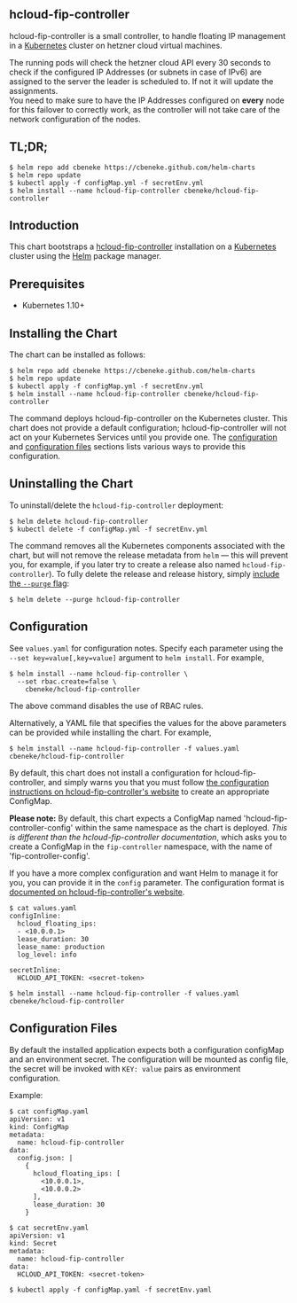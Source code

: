 hcloud-fip-controller
-------

hcloud-fip-controller is a small controller, to handle floating IP management
in a [Kubernetes][k8s-home] cluster on hetzner cloud virtual machines.

The running pods will check the hetzner cloud API every 30 seconds to check if
the configured IP Addresses (or subnets in case of IPv6) are assigned to the
server the leader is scheduled to. If not it will update the assignments.  
You need to make sure to have the IP Addresses configured on **every** node for
this failover to correctly work, as the controller will not take care of the
network configuration of the nodes.

TL;DR;
------

```console
$ helm repo add cbeneke https://cbeneke.github.com/helm-charts
$ helm repo update
$ kubectl apply -f configMap.yml -f secretEnv.yml
$ helm install --name hcloud-fip-controller cbeneke/hcloud-fip-controller
```

Introduction
------------

This chart bootstraps a [hcloud-fip-controller][hcloud-fip-controller-home]
installation on a [Kubernetes][k8s-home] cluster using the [Helm][helm-home]
package manager.

Prerequisites
-------------

-  Kubernetes 1.10+

Installing the Chart
--------------------

The chart can be installed as follows:

```console
$ helm repo add cbeneke https://cbeneke.github.com/helm-charts
$ helm repo update
$ kubectl apply -f configMap.yml -f secretEnv.yml
$ helm install --name hcloud-fip-controller cbeneke/hcloud-fip-controller
```

The command deploys hcloud-fip-controller on the Kubernetes cluster. This chart
does not provide a default configuration; hcloud-fip-controller will not act on
your Kubernetes Services until you provide one. The
[configuration](#configuration) and [configuration files](#configuration-files)
sections lists various ways to provide this configuration.

Uninstalling the Chart
----------------------

To uninstall/delete the `hcloud-fip-controller` deployment:

```console
$ helm delete hcloud-fip-controller
$ kubectl delete -f configMap.yml -f secretEnv.yml
```

The command removes all the Kubernetes components associated with the chart, but
will not remove the release metadata from `helm` — this will prevent you, for
example, if you later try to create a release also named
`hcloud-fip-controller`). To fully delete the release and release history,
simply [include the `--purge` flag][helm-usage]:

```console
$ helm delete --purge hcloud-fip-controller
```

Configuration
-------------

See `values.yaml` for configuration notes. Specify each parameter using the
`--set key=value[,key=value]` argument to `helm install`. For example,

```console
$ helm install --name hcloud-fip-controller \
  --set rbac.create=false \
    cbeneke/hcloud-fip-controller
```

The above command disables the use of RBAC rules.

Alternatively, a YAML file that specifies the values for the above parameters
can be provided while installing the chart. For example,

```console
$ helm install --name hcloud-fip-controller -f values.yaml cbeneke/hcloud-fip-controller
```

By default, this chart does not install a configuration for
hcloud-fip-controller, and simply warns you that you must follow
[the configuration instructions on hcloud-fip-controller's
website][hcloud-fip-controller-config] to create an appropriate ConfigMap.

**Please note:** By default, this chart expects a ConfigMap named
'hcloud-fip-controller-config' within the same namespace as the chart is
deployed. _This is different than the hcloud-fip-controller documentation_,
which asks you to create a ConfigMap in the `fip-controller` namespace, with
the name of 'fip-controller-config'.

If you have a more complex configuration and want Helm to manage it for you, you
can provide it in the `config` parameter. The configuration format is
[documented on hcloud-fip-controller's website][hcloud-fip-controller-config].

```console
$ cat values.yaml
configInline:
  hcloud_floating_ips:
  - <10.0.0.1>
  lease_duration: 30
  lease_name: production
  log_level: info

secretInline:
  HCLOUD_API_TOKEN: <secret-token>

$ helm install --name hcloud-fip-controller -f values.yaml cbeneke/hcloud-fip-controller
```

Configuration Files
-------------------

By default the installed application expects both a configuration configMap and
an environment secret. The configuration will be mounted as config file, the
secret will be invoked with `KEY: value` pairs as environment configuration.

Example:

```console
$ cat configMap.yaml
apiVersion: v1
kind: ConfigMap
metadata:
  name: hcloud-fip-controller
data:
  config.json: |
    {
      hcloud_floating_ips: [
        <10.0.0.1>,
        <10.0.0.2>
      ],
      lease_duration: 30
    }

$ cat secretEnv.yaml
apiVersion: v1
kind: Secret
metadata:
  name: hcloud-fip-controller
data:
  HCLOUD_API_TOKEN: <secret-token>

$ kubectl apply -f configMap.yaml -f secretEnv.yaml
```

[helm-home]: https://helm.sh
[helm-usage]: https://docs.helm.sh/using_helm/
[k8s-home]: https://kubernetes.io
[hcloud-fip-controller-config]: https://github.com/cbeneke/hcloud-fip-controller/
[hcloud-fip-controller-home]: https://github.com/cbeneke/hcloud-fip-controller/
